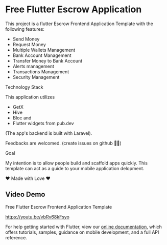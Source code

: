 # Free Flutter Escrow Application

This project is a flutter Escrow Frontend Application Template with the following features:

- Send Money
- Request Money
- Multiple Wallets Management
- Bank Account Management
- Transfer Money to Bank Account
- Alerts management
- Transactions Management
- Security Management

 Technology Stack

This application utilizes

- GetX
- Hive
- Bloc and
- Flutter widgets from pub.dev

(The app's backend is built with Laravel).

Feedbacks are welcomed. (create issues on github 🙏🏽)

Goal

My intention is to allow people build and scaffold apps quickly. This template can act as a guide to your mobile application delopment.

❤️ Made with Love ❤️

## Video Demo

Free Flutter Escrow Frontend Application Template

<https://youtu.be/vbRv68kFsyo>

For help getting started with Flutter, view our
[online documentation](https://flutter.dev/docs), which offers tutorials,
samples, guidance on mobile development, and a full API reference.
